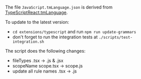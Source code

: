 The file `JavaScript.tmLanguage.json` is derived from [TypeScriptReact.tmLanguage](https://github.com/Microsoft/TypeScript-TmLanguage/blob/main/TypeScriptReact.tmLanguage).

To update to the latest version:
- `cd extensions/typescript` and run `npm run update-grammars`
- don't forget to run the integration tests at `./scripts/test-integration.sh`

The script does the following changes:
- fileTypes .tsx -> .js & .jsx
- scopeName scope.tsx -> scope.js
- update all rule names .tsx -> .js
